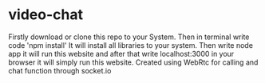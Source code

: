 # video-chat
Firstly download or clone this repo to your System.
Then in terminal write code 'npm install' It will install all libraries to your system.
Then write node app it will run this website and after that write localhost:3000 in your browser it will simply run this website.
Created using WebRtc for calling and chat function through socket.io

